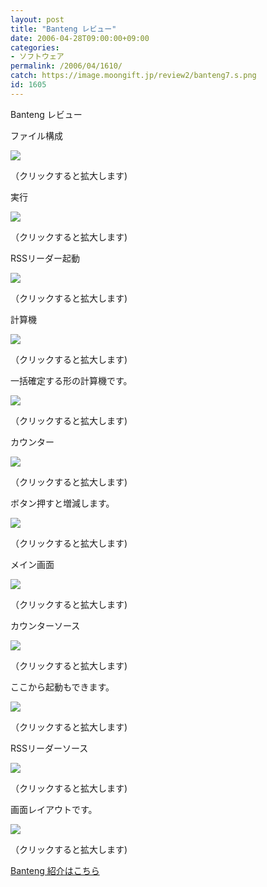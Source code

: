 ```yaml
---
layout: post
title: "Banteng レビュー"
date: 2006-04-28T09:00:00+09:00
categories:
- ソフトウェア
permalink: /2006/04/1610/
catch: https://image.moongift.jp/review2/banteng7.s.png
id: 1605
---
```

Banteng レビュー  
<!--more-->

ファイル構成

  

[![](https://image.moongift.jp/review2/banteng1.s.png)](https://image.moongift.jp/review2/banteng1.png)  
  
（クリックすると拡大します)

  

実行

  

[![](https://image.moongift.jp/review2/banteng2.s.png)](https://image.moongift.jp/review2/banteng2.png)  
  
（クリックすると拡大します)

  

RSSリーダー起動

  

[![](https://image.moongift.jp/review2/banteng3.s.png)](https://image.moongift.jp/review2/banteng3.png)  
  
（クリックすると拡大します)

  

計算機

  

[![](https://image.moongift.jp/review2/banteng4.s.png)](https://image.moongift.jp/review2/banteng4.png)  
  
（クリックすると拡大します)

  

一括確定する形の計算機です。

  

[![](https://image.moongift.jp/review2/banteng5.s.png)](https://image.moongift.jp/review2/banteng5.png)  
  
（クリックすると拡大します)

  

カウンター

  

[![](https://image.moongift.jp/review2/banteng6.s.png)](https://image.moongift.jp/review2/banteng6.png)  
  
（クリックすると拡大します)

  

ボタン押すと増減します。

  

[![](https://image.moongift.jp/review2/banteng7.s.png)](https://image.moongift.jp/review2/banteng7.png)  
  
（クリックすると拡大します)

  

メイン画面

  

[![](https://image.moongift.jp/review2/banteng8.s.png)](https://image.moongift.jp/review2/banteng8.png)  
  
（クリックすると拡大します)

  

カウンターソース

  

[![](https://image.moongift.jp/review2/banteng9.s.png)](https://image.moongift.jp/review2/banteng9.png)  
  
（クリックすると拡大します)

  

ここから起動もできます。

  

[![](https://image.moongift.jp/review2/banteng10.s.png)](https://image.moongift.jp/review2/banteng10.png)  
  
（クリックすると拡大します)

  

RSSリーダーソース

  

[![](https://image.moongift.jp/review2/banteng11.s.png)](https://image.moongift.jp/review2/banteng11.png)  
  
（クリックすると拡大します)

  

画面レイアウトです。

  

[![](https://image.moongift.jp/review2/banteng12.s.png)](https://image.moongift.jp/review2/banteng12.png)  
  
（クリックすると拡大します)

  

[Banteng 紹介はこちら](http://oss.moongift.jp/intro/i-1609.html)

